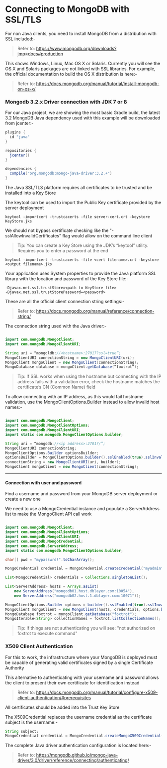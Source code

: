 # Connecting to MongoDB with SSL/TLS

For non Java clients, you need to install MongoDB from a distribution with SSL included:-

>Refer to: https://www.mongodb.org/downloads?jmp=docs#production

This shows Windows, Linux, Mac OS X or Solaris. Currently you will see the OS X and Solaris packages are not linked with SSL libraries.
For example, the official documentation to build the OS X distribution is here:-

>Refer to: https://docs.mongodb.org/manual/tutorial/install-mongodb-on-os-x/

### Mongodb 3.2.x Driver connection with JDK 7 or 8

For our Java project, we are showing the most basic Gradle build, the latest 3.2 MongoDB Java dependency used with this example will be downloaded from jcenter:-

``` gradle
plugins {
  id "java"
}

repositories {
  jcenter()
}

dependencies {
  compile("org.mongodb:mongo-java-driver:3.2.+")
}
```

The Java SSL/TLS platform requires all certificates to be trusted and be installed into a Key Store

The keytool can be used to import the Public Key certificate provided by the server deployment

```
keytool -importcert -trustcacerts -file server-cert.crt -keystore KeyStore.jks
```

We should not bypass certificate checking like the "-sslAllowInvalidCertificates" flag would allow on the command line client

>Tip: You can create a Key Store using the JDK’s “keytool” utility. Requires you to enter a password at the end

```
keytool -importcert -trustcacerts -file <cert filename>.crt -keystore <output filename>.jks
```

Your application uses System properties to provide the Java platform SSL library with the location and password of the Key Store file:-

```
-Djavax.net.ssl.trustStore=<path to KeyStore file>
-Djavax.net.ssl.trustStorePassword=<password>
```

These are all the official client connection string settings:-

> Refer to: https://docs.mongodb.org/manual/reference/connection-string/

The connection string used with the Java driver:-

``` java

import com.mongodb.MongoClient;
import com.mongodb.MongoClientURI;

String uri = “mongoldb://<hostname>:27017?ssl=true”;
MongoClientURI connectionString = new MongoClientURI(uri);
MongoClient mongoClient = new MongoClient(connectionString);
MongoDatabase database = mongoClient.getDatabase(“foxtrot”);
```

>Tip: If SSL works when using the hostname but connecting with the IP address fails with a validation error, check the hostname matches the certificate’s CN (Common Name) field

To allow connecting with an IP address, as this would fail hostname validation, use the MongoClientOptions.Builder instead to allow invalid host names:-

``` java

import com.mongodb.MongoClient;
import com.mongodb.MongoClientOptions;
import com.mongodb.MongoClientURI;
import static com.mongodb.MongoClientOptions.builder;

String uri = “mongodb://<ip address>:27017/”;
MongoClientURI connectionString;
MongoClientOptions.Builder optionsBuilder;
optionsBuilder = MongoClientOptions.builder().sslEnabled(true).sslInvalidHostNameAllowed(true);
connectionString = new MongoClientURI(uri, builder);
MongoClient mongoClient = new MongoClient(connectionString);
```
---

#### Connection with user and password

Find a username and password from your MongoDB server deployment or create a new one

We need to use a MongoCredential instance and populate a ServerAddress list to make the MongoClient API call work

``` java

import com.mongodb.MongoClient;
import com.mongodb.MongoClientOptions;
import com.mongodb.MongoClientURI;
import com.mongodb.MongoCredential;
import com.mongodb.ServerAddress;
import static com.mongodb.MongoClientOptions.builder;

char[] pwd = "mypasswrd!".toCharArray();

MongoCredential credential = MongoCredential.createCredential("myadmin", "admin", pwd); // user "myadmin" on admin database

List<MongoCredential> credentials = Collections.singletonList();

List<ServerAddress> hosts = Arrays.asList(
    new ServerAddress("mongodb01.host.dblayer.com:10054"),
    new ServerAddress("mongodb02.host.1.dblayer.com:10071"));

MongoClientOptions.Builder options = builder().sslEnabled(true).sslInvalidHostNameAllowed(true);
MongoClient mongoClient = new MongoClient(hosts, credentials, options.build);
MongoDatabase foxtrot = mongoClient.getDatabase("foxtrot");
MongoIterable<String> collectionNames = foxtrot.listCollectionNames();
```

> Tip: If things are not authenticating you will see: "not authorized on foxtrot to execute command"

### X509 Client Authentication

For this to work, the infrastructure where your MongoDB is deployed must be capable of generating valid certificates signed by a single Certificate Authority

This alternative to authenticating with your username and password allows the client to present their own certificate for identification instead

> Refer to: https://docs.mongodb.org/manual/tutorial/configure-x509-client-authentication/#prerequisites

All certificates should be added into the Trust Key Store

The X509Credential replaces the username credential as the certificate subject is the username:-

``` java
String subject;
MongoCredential credential = MongoCredential.createMongoX509Credential(subject);
```

The complete Java driver authentication configuration is located here:-

> Refer to: https://mongodb.github.io/mongo-java-driver/3.0/driver/reference/connecting/authenticating/